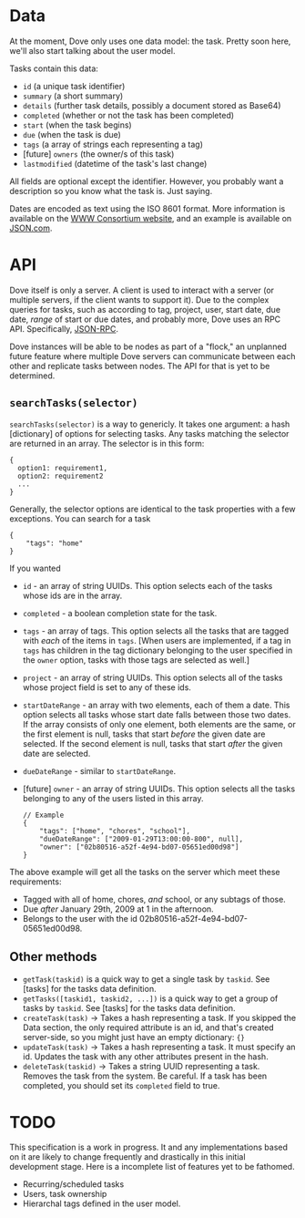 Data
====

At the moment, Dove only uses one data model: the task. Pretty soon here, we'll also start talking about the user model.

Tasks contain this data:

  - `id` (a unique task identifier)
  - `summary` (a short summary)
  - `details` (further task details, possibly a document stored as Base64)
  - `completed` (whether or not the task has been completed)
  - `start` (when the task begins)
  - `due` (when the task is due)
  - `tags` (a array of strings each representing a tag)
  - [future] `owners` (the owner/s  of this task)
  - `lastmodified` (datetime of the task's last change)

All fields are optional except the identifier. However, you probably want a description so you know what the task is. Just saying.

Dates are encoded as text using the ISO 8601 format. More information is available on the [WWW Consortium website](http://www.w3.org/TR/NOTE-datetime "Date and Time Formats"), and an example is available on [JSON.com](http://www.json.com/2007/10/24/lossless-json-dates/ "Lossless JSON Dates").

API
===

Dove itself is only a server. A client is used to interact with a server (or multiple servers, if the client wants to support it). Due to the complex queries for tasks, such as according to tag, project, user, start date, due date, *range* of start or due dates, and probably more, Dove uses an RPC API. Specifically, [JSON-RPC](http://json-rpc.org/).

Dove instances will be able to be nodes as part of a "flock," an unplanned future feature where multiple Dove servers can communicate between each other and replicate tasks between nodes. The API for that is yet to be determined.

`searchTasks(selector)`
---------

`searchTasks(selector)` is a way to genericly. It takes one argument: a hash [dictionary] of options for selecting tasks. Any tasks matching the selector are returned in an array. The selector is in this form:

    {
      option1: requirement1,
      option2: requirement2
      ...
    }

Generally, the selector options are identical to the task properties with a few exceptions. You can search for a task

    {
        "tags": "home"
    }

If you wanted 

  - `id` - an array of string UUIDs. This option selects each of the tasks whose ids are in the array.
  - `completed` - a boolean completion state for the task.
  - `tags` - an array of tags. This option selects all the tasks that are tagged with *each* of the items in `tags`. [When users are implemented, if a tag in `tags` has children in the tag dictionary belonging to the user specified in the `owner` option, tasks with those tags are selected as well.]
  - `project` - an array of string UUIDs. This option selects all of the tasks whose project field is set to any of these ids.
  - `startDateRange` - an array with two elements, each of them a date. This option selects all tasks whose start date falls between those two dates. If the array consists of only one element, both elements are the same, or the first element is null, tasks that start *before* the given date are selected. If the second element is null, tasks that start *after* the given date are selected.
  - `dueDateRange` - similar to `startDateRange`.
  - [future] `owner` - an array of string UUIDs. This option selects all the tasks belonging to any of the users listed in this array.

		// Example
		{
			"tags": ["home", "chores", "school"],
			"dueDateRange": ["2009-01-29T13:00:00-800", null],
			"owner": ["02b80516-a52f-4e94-bd07-05651ed00d98"]
		}

The above example will get all the tasks on the server which meet these requirements:

  - Tagged with all of home, chores, *and* school, or any subtags of those.
  - Due *after* January 29th, 2009 at 1 in the afternoon.
  - Belongs to the user with the id 02b80516-a52f-4e94-bd07-05651ed00d98.

Other methods
-------------

  - `getTask(taskid)` is a quick way to get a single task by `taskid`. See [tasks] for the tasks data definition.
  - `getTasks([taskid1, taskid2, ...])` is a quick way to get a group of tasks by `taskid`. See [tasks] for the tasks data definition.
  - `createTask(task)` -> Takes a hash representing a task. If you skipped the Data section, the only required attribute is an id, and that's created server-side, so you might just have an empty dictionary: `{}`
  - `updateTask(task)` -> Takes a hash representing a task. It must specify an id. Updates the task with any other attributes present in the hash.
  - `deleteTask(taskid)` -> Takes a string UUID representing a task. Removes the task from the system. Be careful. If a task has been completed, you should set its `completed` field to true.

TODO
====

This specification is a work in progress. It and any implementations based on it are likely to change frequently and drastically in this initial development stage. Here is a incomplete list of features yet to be fathomed.

  - Recurring/scheduled tasks
  - Users, task ownership
  - Hierarchal tags defined in the user model. 
